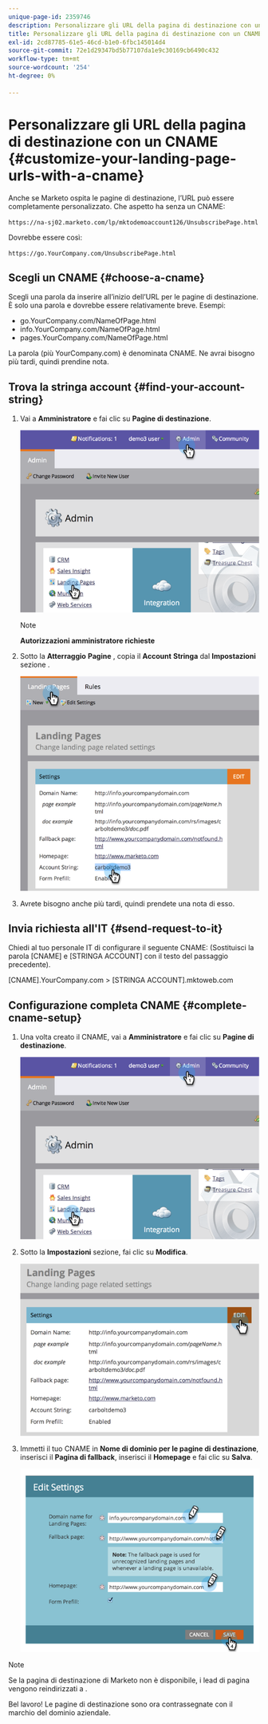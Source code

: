 ```yaml
---
unique-page-id: 2359746
description: Personalizzare gli URL della pagina di destinazione con un CNAME - Marketo Docs - Documentazione del prodotto
title: Personalizzare gli URL della pagina di destinazione con un CNAME
exl-id: 2cd87785-61e5-46cd-b1e0-6fbc145014d4
source-git-commit: 72e1d29347bd5b77107da1e9c30169cb6490c432
workflow-type: tm+mt
source-wordcount: '254'
ht-degree: 0%

---
```


# Personalizzare gli URL della pagina di destinazione con un CNAME {#customize-your-landing-page-urls-with-a-cname}

Anche se Marketo ospita le pagine di destinazione, l’URL può essere completamente personalizzato. Che aspetto ha senza un CNAME:

`https://na-sj02.marketo.com/lp/mktodemoaccount126/UnsubscribePage.html`

Dovrebbe essere così:

`https://go.YourCompany.com/UnsubscribePage.html`

## Scegli un CNAME {#choose-a-cname}

Scegli una parola da inserire all’inizio dell’URL per le pagine di destinazione. È solo una parola e dovrebbe essere relativamente breve. Esempi:

* go.YourCompany.com/NameOfPage.html
* info.YourCompany.com/NameOfPage.html
* pages.YourCompany.com/NameOfPage.html

La parola (più YourCompany.com) è denominata CNAME. Ne avrai bisogno più tardi, quindi prendine nota.

## Trova la stringa account {#find-your-account-string}

1. Vai a **Amministratore** e fai clic su **Pagine di destinazione**.

   ![](assets/image2014-9-18-16-3a2-3a45.png)

   >[!NOTE]
   >
   >**Autorizzazioni amministratore richieste**

1. Sotto la **Atterraggio** **Pagine** , copia il **Account** **Stringa** dal **Impostazioni** sezione .

   ![](assets/image2014-9-18-16-3a44-3a12.png)

1. Avrete bisogno anche più tardi, quindi prendete una nota di esso.

## Invia richiesta all&#39;IT {#send-request-to-it}

Chiedi al tuo personale IT di configurare il seguente CNAME: (Sostituisci la parola [CNAME] e [STRINGA ACCOUNT] con il testo del passaggio precedente).

[CNAME].YourCompany.com > [STRINGA ACCOUNT].mktoweb.com

## Configurazione completa CNAME {#complete-cname-setup}

1. Una volta creato il CNAME, vai a **Amministratore** e fai clic su **Pagine di destinazione**.

   ![](assets/image2014-9-18-17-3a15-3a11.png)

1. Sotto la **Impostazioni** sezione, fai clic su **Modifica**.

   ![](assets/image2014-9-18-17-3a15-3a18.png)

1. Immetti il tuo CNAME in **Nome di dominio per le pagine di destinazione**, inserisci il **Pagina di fallback**, inserisci il **Homepage** e fai clic su **Salva**.

   ![](assets/image2014-9-18-17-3a15-3a25.png)

>[!NOTE]
>
>Se la pagina di destinazione di Marketo non è disponibile, i lead di pagina vengono reindirizzati a .

Bel lavoro! Le pagine di destinazione sono ora contrassegnate con il marchio del dominio aziendale.

